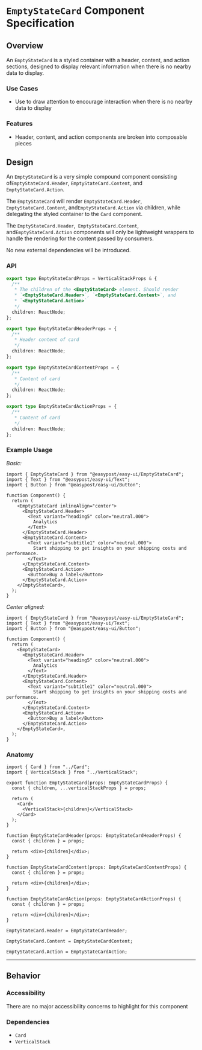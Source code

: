 # `EmptyStateCard` Component Specification

## Overview

An `EmptyStateCard` is a styled container with a header, content, and action sections, designed to display relevant information when there is no nearby data to display.

### Use Cases

- Use to draw attention to encourage interaction when there is no nearby data to display

### Features

- Header, content, and action components are broken into composable pieces

## Design

An `EmptyStateCard` is a very simple compound component consisting of`EmptyStateCard.Header`, `EmptyStateCard.Content`, and `EmptyStateCard.Action`.

The `EmptyStateCard` will render `EmptyStateCard.Header`,` EmptyStateCard.Content`, and`EmptyStateCard.Action` via children, while delegating the styled container to the `Card` component.

The `EmptyStateCard.Header`,` EmptyStateCard.Content`, and`EmptyStateCard.Action` components will only be lightweight wrappers to handle the rendering for the content passed by consumers.

No new external dependencies will be introduced.

### API

```ts
export type EmptyStateCardProps = VerticalStackProps & {
  /**
   * The children of the <EmptyStateCard> element. Should render
   * `<EmptyStateCard.Header>`, `<EmptyStateCard.Content>`, and
   * `<EmptyStateCard.Action>`
   */
  children: ReactNode;
};

export type EmptyStateCardHeaderProps = {
  /**
   * Header content of card
   */
  children: ReactNode;
};

export type EmptyStateCardContentProps = {
  /**
   * Content of card
   */
  children: ReactNode;
};

export type EmptyStateCardActionProps = {
  /**
   * Content of card
   */
  children: ReactNode;
};
```

### Example Usage

_Basic:_

```tsx
import { EmptyStateCard } from "@easypost/easy-ui/EmptyStateCard";
import { Text } from "@easypost/easy-ui/Text";
import { Button } from "@easypost/easy-ui/Button";

function Component() {
  return (
    <EmptyStateCard inlineAlign="center">
      <EmptyStateCard.Header>
        <Text variant="heading5" color="neutral.000">
          Analytics
        </Text>
      </EmptyStateCard.Header>
      <EmptyStateCard.Content>
        <Text variant="subtitle1" color="neutral.000">
          Start shipping to get insights on your shipping costs and performance.
        </Text>
      </EmptyStateCard.Content>
      <EmptyStateCard.Action>
        <Button>Buy a label</Button>
      </EmptyStateCard.Action>
    </EmptyStateCard>,
  );
}
```

_Center aligned:_

```tsx
import { EmptyStateCard } from "@easypost/easy-ui/EmptyStateCard";
import { Text } from "@easypost/easy-ui/Text";
import { Button } from "@easypost/easy-ui/Button";

function Component() {
  return (
    <EmptyStateCard>
      <EmptyStateCard.Header>
        <Text variant="heading5" color="neutral.000">
          Analytics
        </Text>
      </EmptyStateCard.Header>
      <EmptyStateCard.Content>
        <Text variant="subtitle1" color="neutral.000">
          Start shipping to get insights on your shipping costs and performance.
        </Text>
      </EmptyStateCard.Content>
      <EmptyStateCard.Action>
        <Button>Buy a label</Button>
      </EmptyStateCard.Action>
    </EmptyStateCard>,
  );
}
```

### Anatomy

```tsx
import { Card } from "../Card";
import { VerticalStack } from "../VerticalStack";

export function EmptyStateCard(props: EmptyStateCardProps) {
  const { children, ...verticalStackProps } = props;

  return (
    <Card>
      <VerticalStack>{children}</VerticalStack>
    </Card>
  );
}

function EmptyStateCardHeader(props: EmptyStateCardHeaderProps) {
  const { children } = props;

  return <div>{children}</div>;
}

function EmptyStateCardContent(props: EmptyStateCardContentProps) {
  const { children } = props;

  return <div>{children}</div>;
}

function EmptyStateCardAction(props: EmptyStateCardActionProps) {
  const { children } = props;

  return <div>{children}</div>;
}

EmptyStateCard.Header = EmptyStateCardHeader;

EmptyStateCard.Content = EmptyStateCardContent;

EmptyStateCard.Action = EmptyStateCardAction;
```

---

## Behavior

### Accessibility

There are no major accessibility concerns to highlight for this component

### Dependencies

- `Card`
- `VerticalStack`
